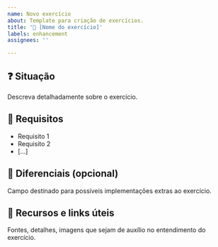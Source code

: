 ```yaml
---
name: Novo exercício
about: Template para criação de exercícios.
title: '🚀 [Nome do exercício]'
labels: enhancement
assignees: ''

---
```


## ❓ Situação
Descreva detalhadamente sobre o exercício.

## 📝 Requisitos
- Requisito 1
- Requisito 2
- [...]

## 📌 Diferenciais (opcional)
Campo destinado para possíveis implementações extras ao exercício.

## 📂 Recursos e links úteis
Fontes, detalhes, imagens que sejam de auxílio no entendimento do exercício.
